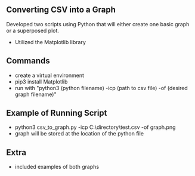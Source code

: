 ## Converting CSV into a Graph
Developed two scripts using Python that will either create one basic graph or a superposed plot.
- Utilized the Matplotlib library

## Commands
- create a virtual environment
- pip3 install Matplotlib
- run with "python3 (python filename) -icp (path to csv file) -of (desired graph filename)"

## Example of Running Script
- python3 csv_to_graph.py -icp C:\directory\test.csv -of graph.png
- graph will be stored at the location of the python file

## Extra
- included examples of both graphs
